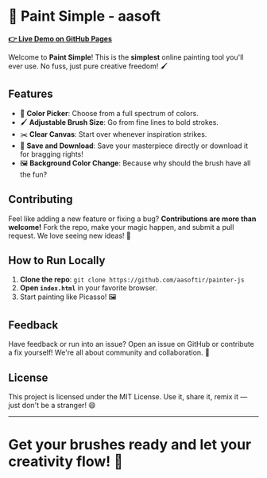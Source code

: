 # 🎨 Paint Simple - aasoft

**[👉 Live Demo on GitHub Pages](https://https://aasoftir.github.io/painter-js/)**

Welcome to **Paint Simple**! This is the **simplest** online painting tool you'll ever use. No fuss, just pure creative freedom! 🖌️

## Features

- 🎨 **Color Picker**: Choose from a full spectrum of colors.
- 🖌️ **Adjustable Brush Size**: Go from fine lines to bold strokes.
- ✂️ **Clear Canvas**: Start over whenever inspiration strikes.
- 💾 **Save and Download**: Save your masterpiece directly or download it for bragging rights!
- 🖼️ **Background Color Change**: Because why should the brush have all the fun?

## Contributing

Feel like adding a new feature or fixing a bug? **Contributions are more than welcome!** Fork the repo, make your magic happen, and submit a pull request. We love seeing new ideas! 🤩

## How to Run Locally

1. **Clone the repo**: `git clone https://github.com/aasoftir/painter-js`
2. **Open `index.html`** in your favorite browser.
3. Start painting like Picasso! 🖼️

## Feedback

Have feedback or run into an issue? Open an issue on GitHub or contribute a fix yourself! We're all about community and collaboration. 🙌

## License

This project is licensed under the MIT License. Use it, share it, remix it — just don't be a stranger! 😄

---

# Get your brushes ready and let your creativity flow! 🚀
